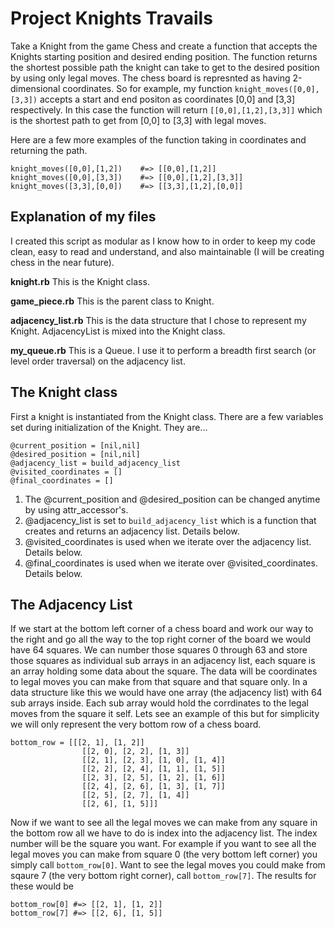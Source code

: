 # Project Knights Travails
Take a Knight from the game Chess and create a function that accepts the Knights starting position and desired ending position. The function returns the shortest possible path the knight can take to get to the desired position by using only legal moves. The chess board is represnted as having 2-dimensional coordinates. So for example, my function `knight_moves([0,0],[3,3])` accepts a start and end positon as coordinates [0,0] and [3,3] respectively. In this case the function will return `[[0,0],[1,2],[3,3]]` which is the shortest path to get from [0,0] to [3,3] with legal moves. 

Here are a few more examples of the function taking in coordinates and returning the path. 
```
knight_moves([0,0],[1,2])    #=> [[0,0],[1,2]]
knight_moves([0,0],[3,3])    #=> [[0,0],[1,2],[3,3]]
knight_moves([3,3],[0,0])    #=> [[3,3],[1,2],[0,0]]
```

## Explanation of my files
I created this script as modular as I know how to in order to keep my code clean, easy to read and understand, and also maintainable (I will be creating chess in the near future). 

**knight.rb** This is the Knight class. 

**game_piece.rb** This is the parent class to Knight. 

**adjacency_list.rb** This is the data structure that I chose to represent my Knight. AdjacencyList is mixed into the Knight class. 

**my_queue.rb** This is a Queue. I use it to perform a breadth first search (or level order traversal) on the adjacency list. 

## The Knight class 
First a knight is instantiated from the Knight class. There are a few variables set during initialization of the Knight. They are...
```
@current_position = [nil,nil]
@desired_position = [nil,nil]
@adjacency_list = build_adjacency_list
@visited_coordinates = []
@final_coordinates = []
```
1) The @current_position and @desired_position can be changed anytime by using attr_accessor's. 
2) @adjacency_list is set to `build_adjacency_list` which is a function that creates and returns an adjacency list. Details below. 
3) @visited_coordinates is used when we iterate over the adjacency list. Details below. 
4) @final_coordinates is used when we iterate over @visited_coordinates. Details below. 

## The Adjacency List
If we start at the bottom left corner of a chess board and work our way to the right and go all the way to the top right corner of the board we would have 64 squares. We can number those squares 0 through 63 and store those squares as individual sub arrays in an adjacency list, each square is an array holding some data about the square. The data will be coordinates to legal moves you can make from that square and that square only. In a data structure like this we would have one array (the adjacency list) with 64 sub arrays inside. Each sub array would hold the corrdinates to the legal moves from the square it self. Lets see an example of this but for simplicity we will only represent the very bottom row of a chess board. 
```
bottom_row = [[[2, 1], [1, 2]]
                [[2, 0], [2, 2], [1, 3]]
                [[2, 1], [2, 3], [1, 0], [1, 4]]
                [[2, 2], [2, 4], [1, 1], [1, 5]]
                [[2, 3], [2, 5], [1, 2], [1, 6]]
                [[2, 4], [2, 6], [1, 3], [1, 7]]
                [[2, 5], [2, 7], [1, 4]]
                [[2, 6], [1, 5]]]
```
Now if we want to see all the legal moves we can make from any square in the bottom row all we have to do is index into the adjacency list. The index number will be the square you want. For example if you want to see all the legal moves you can make from square 0 (the very bottom left corner) you simply call `bottom_row[0]`. Want to see the legal moves you could make from sqaure 7 (the very bottom right corner), call `bottom_row[7]`. The results for these would be
```
bottom_row[0] #=> [[2, 1], [1, 2]]
bottom_row[7] #=> [[2, 6], [1, 5]]
```